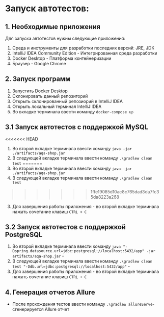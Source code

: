 # Запуск автотестов:

## 1. Необходимые приложения

Для запуска автотестов нужны следующие приложения:

1. Среда и инструменты для разработки последних версий: JRE, JDK
2. IntelliJ IDEA Community Edition - Интегрированная среда разработки
3. Docker Desktop - Платформа контейнеризации
4. Браузер - Google Chrome

## 2. Запуск программ

1. Запустить Docker Desktop
2. Склонировать данный репозиторий
3. Открыть склонированный репозиорий в IntelliJ IDEA
4. Открыть локальный терминал IntelliJ IDEA
5. Во вкладке терминала ввести команду `docker-compose up`

## 3.1 Запуск автотестов с поддержкой MySQL

<<<<<<< HEAD
1. Во второй вкладке терминала ввести команду `java -jar ./artifacts/aqa-shop.jar`
2. В следующей вкладке терминала ввести команду `.\gradlew clean test`
=======
1. Во второй вкладке терминала ввести команду `java -jar ./artifacts/aqa-shop.jar` 
2. В следующей вкладке терминала ввести команду `.\gradlew clean test` 
>>>>>>> 1ffe19085d10ac8c765dad3da7fc35da8223a268
3. Для завершения работы приложения - во второй вкладке терминала нажать сочетание клавиш `CTRL + C`

## 3.2 Запуск автотестов с поддержкой PostgreSQL

1. Во второй вкладке терминала ввести
   команду `java "-Dspring.datasource.url=jdbc:postgresql://localhost:5432/app" -jar artifacts/aqa-shop.jar` -
2. В следующей вкладке терминала ввести команду `.\gradlew clean test "-Ddb.url=jdbc:postgresql://localhost:5432/app"` -
3. Для завершения работы приложения - во второй вкладке терминала нажать сочетание клавиш `CTRL + C`

## 4. Генерация отчетов Allure

- После прохождения тестов ввести команду `.\gradlew allureServe`- сгенерируется Allure
  отчет
